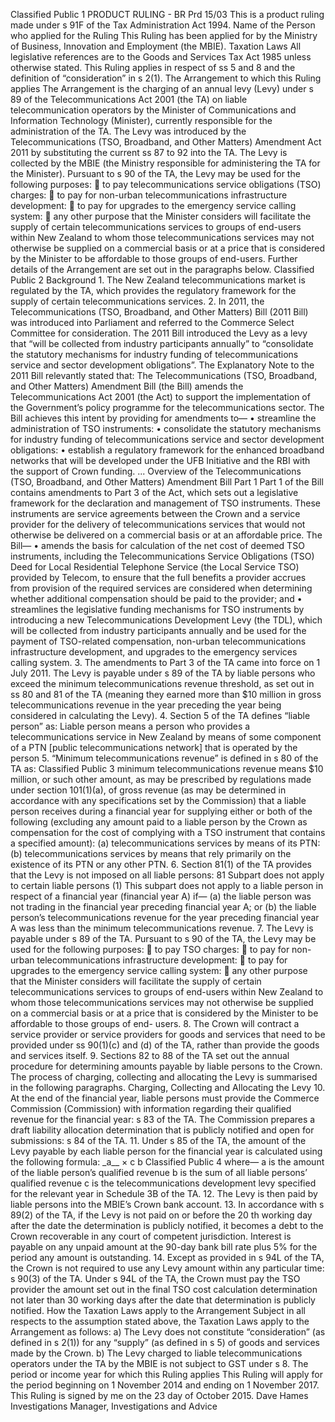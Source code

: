 Classified Public 1 PRODUCT RULING - BR Prd 15/03 This is a product ruling made under s 91F of the Tax Administration Act 1994. Name of the Person who applied for the Ruling This Ruling has been applied for by the Ministry of Business, Innovation and Employment (the MBIE). Taxation Laws All legislative references are to the Goods and Services Tax Act 1985 unless otherwise stated. This Ruling applies in respect of ss 5 and 8 and the definition of “consideration” in s 2(1). The Arrangement to which this Ruling applies The Arrangement is the charging of an annual levy (Levy) under s 89 of the Telecommunications Act 2001 (the TA) on liable telecommunication operators by the Minister of Communications and Information Technology (Minister), currently responsible for the administration of the TA. The Levy was introduced by the Telecommunications (TSO, Broadband, and Other Matters) Amendment Act 2011 by substituting the current ss 87 to 92 into the TA. The Levy is collected by the MBIE (the Ministry responsible for administering the TA for the Minister). Pursuant to s 90 of the TA, the Levy may be used for the following purposes:  to pay telecommunications service obligations (TSO) charges:  to pay for non-urban telecommunications infrastructure development:  to pay for upgrades to the emergency service calling system:  any other purpose that the Minister considers will facilitate the supply of certain telecommunications services to groups of end-users within New Zealand to whom those telecommunications services may not otherwise be supplied on a commercial basis or at a price that is considered by the Minister to be affordable to those groups of end-users. Further details of the Arrangement are set out in the paragraphs below. Classified Public 2 Background 1. The New Zealand telecommunications market is regulated by the TA, which provides the regulatory framework for the supply of certain telecommunications services. 2. In 2011, the Telecommunications (TSO, Broadband, and Other Matters) Bill (2011 Bill) was introduced into Parliament and referred to the Commerce Select Committee for consideration. The 2011 Bill introduced the Levy as a levy that “will be collected from industry participants annually” to “consolidate the statutory mechanisms for industry funding of telecommunications service and sector development obligations”. The Explanatory Note to the 2011 Bill relevantly stated that: The Telecommunications (TSO, Broadband, and Other Matters) Amendment Bill (the Bill) amends the Telecommunications Act 2001 (the Act) to support the implementation of the Government’s policy programme for the telecommunications sector. The Bill achieves this intent by providing for amendments to— • streamline the administration of TSO instruments: • consolidate the statutory mechanisms for industry funding of telecommunications service and sector development obligations: • establish a regulatory framework for the enhanced broadband networks that will be developed under the UFB Initiative and the RBI with the support of Crown funding. ... Overview of the Telecommunications (TSO, Broadband, and Other Matters) Amendment Bill Part 1 Part 1 of the Bill contains amendments to Part 3 of the Act, which sets out a legislative framework for the declaration and management of TSO instruments. These instruments are service agreements between the Crown and a service provider for the delivery of telecommunications services that would not otherwise be delivered on a commercial basis or at an affordable price. The Bill— • amends the basis for calculation of the net cost of deemed TSO instruments, including the Telecommunications Service Obligations (TSO) Deed for Local Residential Telephone Service (the Local Service TSO) provided by Telecom, to ensure that the full benefits a provider accrues from provision of the required services are considered when determining whether additional compensation should be paid to the provider; and • streamlines the legislative funding mechanisms for TSO instruments by introducing a new Telecommunications Development Levy (the TDL), which will be collected from industry participants annually and be used for the payment of TSO-related compensation, non-urban telecommunications infrastructure development, and upgrades to the emergency services calling system. 3. The amendments to Part 3 of the TA came into force on 1 July 2011. The Levy is payable under s 89 of the TA by liable persons who exceed the minimum telecommunications revenue threshold, as set out in ss 80 and 81 of the TA (meaning they earned more than $10 million in gross telecommunications revenue in the year preceding the year being considered in calculating the Levy). 4. Section 5 of the TA defines “liable person” as: Liable person means a person who provides a telecommunications service in New Zealand by means of some component of a PTN \[public telecommunications network\] that is operated by the person 5. “Minimum telecommunications revenue” is defined in s 80 of the TA as: Classified Public 3 minimum telecommunications revenue means $10 million, or such other amount, as may be prescribed by regulations made under section 101(1)(a), of gross revenue (as may be determined in accordance with any specifications set by the Commission) that a liable person receives during a financial year for supplying either or both of the following (excluding any amount paid to a liable person by the Crown as compensation for the cost of complying with a TSO instrument that contains a specified amount): (a) telecommunications services by means of its PTN: (b) telecommunications services by means that rely primarily on the existence of its PTN or any other PTN. 6. Section 81(1) of the TA provides that the Levy is not imposed on all liable persons: 81 Subpart does not apply to certain liable persons (1) This subpart does not apply to a liable person in respect of a financial year (financial year A) if— (a) the liable person was not trading in the financial year preceding financial year A; or (b) the liable person’s telecommunications revenue for the year preceding financial year A was less than the minimum telecommunications revenue. 7. The Levy is payable under s 89 of the TA. Pursuant to s 90 of the TA, the Levy may be used for the following purposes:  to pay TSO charges:  to pay for non-urban telecommunications infrastructure development:  to pay for upgrades to the emergency service calling system:  any other purpose that the Minister considers will facilitate the supply of certain telecommunications services to groups of end-users within New Zealand to whom those telecommunications services may not otherwise be supplied on a commercial basis or at a price that is considered by the Minister to be affordable to those groups of end- users. 8. The Crown will contract a service provider or service providers for goods and services that need to be provided under ss 90(1)(c) and (d) of the TA, rather than provide the goods and services itself. 9. Sections 82 to 88 of the TA set out the annual procedure for determining amounts payable by liable persons to the Crown. The process of charging, collecting and allocating the Levy is summarised in the following paragraphs. Charging, Collecting and Allocating the Levy 10. At the end of the financial year, liable persons must provide the Commerce Commission (Commission) with information regarding their qualified revenue for the financial year: s 83 of the TA. The Commission prepares a draft liability allocation determination that is publicly notified and open for submissions: s 84 of the TA. 11. Under s 85 of the TA, the amount of the Levy payable by each liable person for the financial year is calculated using the following formula: \_a\_\_ × c b Classified Public 4 where— a is the amount of the liable person’s qualified revenue b is the sum of all liable persons’ qualified revenue c is the telecommunications development levy specified for the relevant year in Schedule 3B of the TA. 12. The Levy is then paid by liable persons into the MBIE’s Crown bank account. 13. In accordance with s 89(2) of the TA, if the Levy is not paid on or before the 20 th working day after the date the determination is publicly notified, it becomes a debt to the Crown recoverable in any court of competent jurisdiction. Interest is payable on any unpaid amount at the 90-day bank bill rate plus 5% for the period any amount is outstanding. 14. Except as provided in s 94L of the TA, the Crown is not required to use any Levy amount within any particular time: s 90(3) of the TA. Under s 94L of the TA, the Crown must pay the TSO provider the amount set out in the final TSO cost calculation determination not later than 30 working days after the date that determination is publicly notified. How the Taxation Laws apply to the Arrangement Subject in all respects to the assumption stated above, the Taxation Laws apply to the Arrangement as follows: a) The Levy does not constitute “consideration” (as defined in s 2(1)) for any “supply” (as defined in s 5) of goods and services made by the Crown. b) The Levy charged to liable telecommunications operators under the TA by the MBIE is not subject to GST under s 8. The period or income year for which this Ruling applies This Ruling will apply for the period beginning on 1 November 2014 and ending on 1 November 2017. This Ruling is signed by me on the 23 day of October 2015. Dave Hames Investigations Manager, Investigations and Advice
